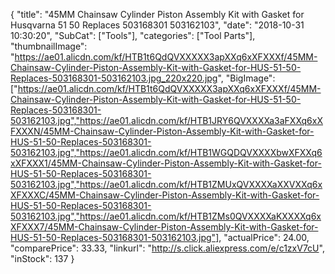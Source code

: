 {
	"title": "45MM Chainsaw Cylinder Piston Assembly Kit with Gasket for Husqvarna 51 50 Replaces 503168301 503162103",
	"date": "2018-10-31 10:30:20",
	"SubCat": ["Tools"],
	"categories": ["Tool Parts"],
	"thumbnailImage": "https://ae01.alicdn.com/kf/HTB1t6QdQVXXXXX3apXXq6xXFXXXf/45MM-Chainsaw-Cylinder-Piston-Assembly-Kit-with-Gasket-for-HUS-51-50-Replaces-503168301-503162103.jpg_220x220.jpg",
	"BigImage": ["https://ae01.alicdn.com/kf/HTB1t6QdQVXXXXX3apXXq6xXFXXXf/45MM-Chainsaw-Cylinder-Piston-Assembly-Kit-with-Gasket-for-HUS-51-50-Replaces-503168301-503162103.jpg","https://ae01.alicdn.com/kf/HTB1JRY6QVXXXXa3aFXXq6xXFXXXN/45MM-Chainsaw-Cylinder-Piston-Assembly-Kit-with-Gasket-for-HUS-51-50-Replaces-503168301-503162103.jpg","https://ae01.alicdn.com/kf/HTB1WGQDQVXXXXbwXFXXq6xXFXXX1/45MM-Chainsaw-Cylinder-Piston-Assembly-Kit-with-Gasket-for-HUS-51-50-Replaces-503168301-503162103.jpg","https://ae01.alicdn.com/kf/HTB1ZMUxQVXXXXaXXVXXq6xXFXXXC/45MM-Chainsaw-Cylinder-Piston-Assembly-Kit-with-Gasket-for-HUS-51-50-Replaces-503168301-503162103.jpg","https://ae01.alicdn.com/kf/HTB1ZMs0QVXXXXaKXXXXq6xXFXXX7/45MM-Chainsaw-Cylinder-Piston-Assembly-Kit-with-Gasket-for-HUS-51-50-Replaces-503168301-503162103.jpg"],
	"actualPrice": 24.00,
	"comparePrice": 33.33,
	"linkurl": "http://s.click.aliexpress.com/e/c1zxV7cU",
	"inStock": 137
}
